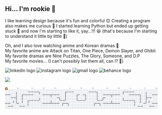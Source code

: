 <!--![Header](img/rookie.png)-->

<h2>Hi... I'm rookie 👋</h2>
<p> I like learning design because it's fun and colorful 😊 Creating a program also makes me curious 🧐 I started learning Python but ended up getting stuck 🥴 and now I'm starting to like it, yay...!!! 😆 (that's because I'm starting to understand it little by little 🥲)</p>

<p>Oh, and I also love watching anime and Korean dramas 🍿  
<br>
My favorite anime are Attack on Titan, One Piece, Demon Slayer, and Ghibli  
<br>
My favorite dramas are Nine Puzzles, The Glory, Someone, and D.P  
<br>
My favorite movies... (I can't possibly list them all, can I? 🤔)</p>

<div align="left">
  <img src="https://img.shields.io/static/v1?message=LinkedIn&logo=linkedin&label=&color=0077B5&logoColor=white&labelColor=&style=for-the-badge" height="40" alt="linkedin logo" href="www.linkedin.com/in/capensis-750863282" />
  <img src="https://img.shields.io/static/v1?message=Instagram&logo=instagram&label=&color=E4405F&logoColor=white&labelColor=&style=for-the-badge" height="40" alt="instagram logo" href="https://www.instagram.com/rookiee.an/?utm_source=ig_web_button_share_sheet" />
  <img src="https://img.shields.io/static/v1?message=Gmail&logo=gmail&label=&color=D14836&logoColor=white&labelColor=&style=for-the-badge" height="40" alt="gmail logo"  />
  <img src="https://img.shields.io/static/v1?message=Behance&logo=behance&label=&color=1769ff&logoColor=white&labelColor=&style=for-the-badge" height="40" alt="behance logo" href="https://www.behance.net/ranjasepta" />
</div>

<p align="left">
  <a href="https://skillicons.dev">
    <img src="https://skillicons.dev/icons?i=html,css,js,py,git,github,tailwind,vuejs,angular,vscode,figma=" />
  </a>
</p>

<picture>
  <source media="(prefers-color-scheme: dark)" srcset="https://raw.githubusercontent.com/anjarnegara/anjarnegara/output/pacman-contribution-graph-dark.svg">
  <source media="(prefers-color-scheme: light)" srcset="https://raw.githubusercontent.com/anjarnegara/anjarnegara/output/pacman-contribution-graph.svg">
  <img alt="pacman contribution graph" src="https://raw.githubusercontent.com/anjarnegara/anjarnegara/output/pacman-contribution-graph.svg">
</picture>

###

